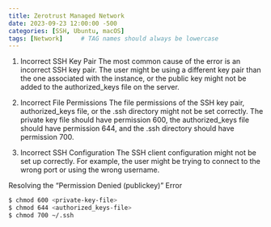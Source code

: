 ```yaml
---
title: Zerotrust Managed Network
date: 2023-09-23 12:00:00 -500
categories: [SSH, Ubuntu, macOS]
tags: [Network]     # TAG names should always be lowercase
---
```


1. Incorrect SSH Key Pair
The most common cause of the error is an incorrect SSH key pair. The user might be using a different key pair than the one associated with the instance, or the public key might not be added to the authorized_keys file on the server.

2. Incorrect File Permissions
The file permissions of the SSH key pair, authorized_keys file, or the .ssh directory might not be set correctly. The private key file should have permission 600, the authorized_keys file should have permission 644, and the .ssh directory should have permission 700.

3. Incorrect SSH Configuration
The SSH client configuration might not be set up correctly. For example, the user might be trying to connect to the wrong port or using the wrong username.

Resolving the “Permission Denied (publickey)” Error

```sh
$ chmod 600 <private-key-file>
$ chmod 644 <authorized_keys-file>
$ chmod 700 ~/.ssh
```